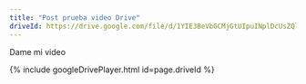 ```yaml
---
title: "Post prueba video Drive"
driveId: https://drive.google.com/file/d/1YIE3BeVbGCMjGtUIpuINplDcUsZQlugA/preview
---
```


Dame mi video

{% include googleDrivePlayer.html id=page.driveId %}
